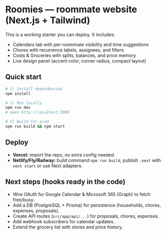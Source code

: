 # Roomies — roommate website (Next.js + Tailwind)

This is a working starter you can deploy. It includes:
- Calendars tab with per-roommate visibility and time suggestions
- Chores with recurrence labels, assignees, and filters
- Costs & Groceries with splits, balances, and price memory
- Live design panel (accent color, corner radius, compact layout)

## Quick start
```bash
# 1) Install dependencies
npm install

# 2) Run locally
npm run dev
# open http://localhost:3000

# 3) Build for prod
npm run build && npm start
```

## Deploy
- **Vercel:** import the repo, no extra config needed.
- **Netlify/Fly/Railway:** build command `npm run build`, publish `.next` with `next start` or use Next adapters.

## Next steps (hooks ready in the code)
- Wire OAuth for Google Calendar & Microsoft 365 (Graph) to fetch free/busy.
- Add a DB (PostgreSQL + Prisma) for persistence (households, chores, expenses, proposals).
- Create API routes (`src/app/api/...`) for proposals, chores, expenses.
- Add webhook subscribers for calendar updates.
- Extend the grocery list with stores and price history.

